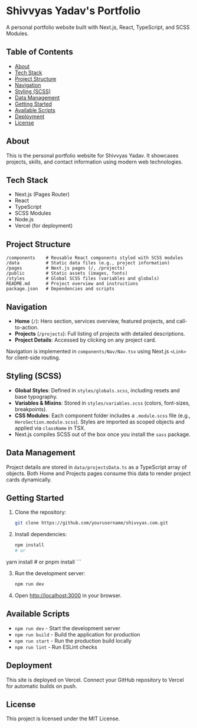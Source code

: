 # Shivvyas Yadav's Portfolio

A personal portfolio website built with Next.js, React, TypeScript, and SCSS Modules.

## Table of Contents

- [About](#about)
- [Tech Stack](#tech-stack)
- [Project Structure](#project-structure)
- [Navigation](#navigation)
- [Styling (SCSS)](#styling-scss)
- [Data Management](#data-management)
- [Getting Started](#getting-started)
- [Available Scripts](#available-scripts)
- [Deployment](#deployment)
- [License](#license)

## About

This is the personal portfolio website for Shivvyas Yadav. It showcases projects, skills, and contact information using modern web technologies.

## Tech Stack

- Next.js (Pages Router)
- React
- TypeScript
- SCSS Modules
- Node.js
- Vercel (for deployment)

## Project Structure

```
/components    # Reusable React components styled with SCSS modules
/data          # Static data files (e.g., project information)
/pages         # Next.js pages (/, /projects)
/public        # Static assets (images, fonts)
/styles        # Global SCSS files (variables and globals)
README.md      # Project overview and instructions
package.json   # Dependencies and scripts
```

## Navigation

- **Home** (`/`): Hero section, services overview, featured projects, and call-to-action.
- **Projects** (`/projects`): Full listing of projects with detailed descriptions.
- **Project Details**: Accessed by clicking on any project card.

Navigation is implemented in `components/Nav/Nav.tsx` using Next.js `<Link>` for client-side routing.

## Styling (SCSS)

- **Global Styles**: Defined in `styles/globals.scss`, including resets and base typography.
- **Variables & Mixins**: Stored in `styles/variables.scss` (colors, font-sizes, breakpoints).
- **CSS Modules**: Each component folder includes a `.module.scss` file (e.g., `HeroSection.module.scss`).
  Styles are imported as scoped objects and applied via `className` in TSX.
- Next.js compiles SCSS out of the box once you install the `sass` package.

## Data Management

Project details are stored in `data/projectsData.ts` as a TypeScript array of objects.
Both Home and Projects pages consume this data to render project cards dynamically.

## Getting Started

1. Clone the repository:

    ```bash
    git clone https://github.com/yourusername/shivvyas.com.git
    ```

2. Install dependencies:

    ```bash
    npm install
    # or
yarn install
    # or
    pnpm install
    ```

3. Run the development server:

    ```bash
    npm run dev
    ```

4. Open [http://localhost:3000](http://localhost:3000) in your browser.

## Available Scripts

- `npm run dev` - Start the development server
- `npm run build` - Build the application for production
- `npm run start` - Run the production build locally
- `npm run lint` - Run ESLint checks

## Deployment

This site is deployed on Vercel. Connect your GitHub repository to Vercel for automatic builds on push.

## License

This project is licensed under the MIT License.
